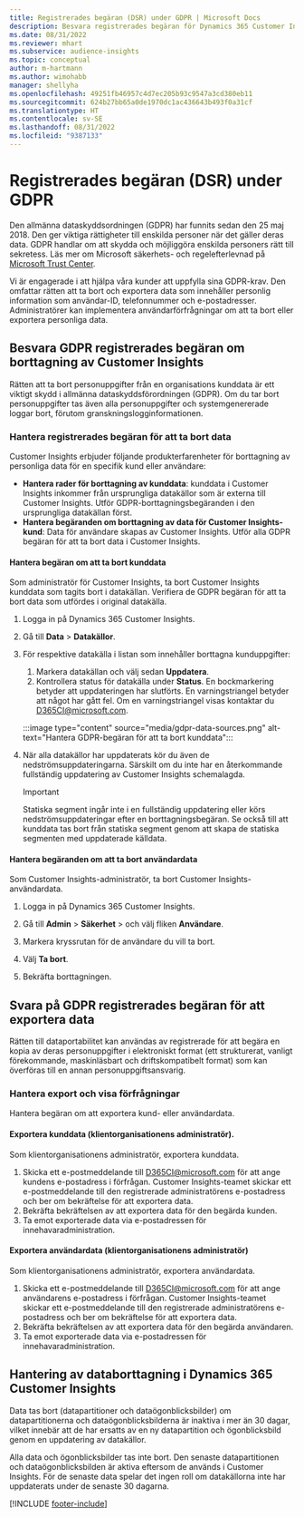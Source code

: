 ```yaml
---
title: Registrerades begäran (DSR) under GDPR | Microsoft Docs
description: Besvara registrerades begäran för Dynamics 365 Customer Insights.
ms.date: 08/31/2022
ms.reviewer: mhart
ms.subservice: audience-insights
ms.topic: conceptual
author: m-hartmann
ms.author: wimohabb
manager: shellyha
ms.openlocfilehash: 49251fb46957c4d7ec205b93c9547a3cd380eb11
ms.sourcegitcommit: 624b27bb65a0de1970dc1ac436643b493f0a31cf
ms.translationtype: HT
ms.contentlocale: sv-SE
ms.lasthandoff: 08/31/2022
ms.locfileid: "9387133"
---
```

# <a name="data-subject-rights-dsr-requests-under-gdpr"></a>Registrerades begäran (DSR) under GDPR

Den allmänna dataskyddsordningen (GDPR) har funnits sedan den 25 maj 2018. Den ger viktiga rättigheter till enskilda personer när det gäller deras data. GDPR handlar om att skydda och möjliggöra enskilda personers rätt till sekretess. Läs mer om Microsoft säkerhets- och regelefterlevnad på [Microsoft Trust Center](https://www.microsoft.com/trust-center).

Vi är engagerade i att hjälpa våra kunder att uppfylla sina GDPR-krav. Den omfattar rätten att ta bort och exportera data som innehåller personlig information som användar-ID, telefonnummer och e-postadresser. Administratörer kan implementera användarförfrågningar om att ta bort eller exportera personliga data.

## <a name="responding-to-gdpr-data-subject-delete-requests-for-customer-insights"></a>Besvara GDPR registrerades begäran om borttagning av Customer Insights

Rätten att ta bort personuppgifter från en organisations kunddata är ett viktigt skydd i allmänna dataskyddsförordningen (GDPR). Om du tar bort personuppgifter tas även alla personuppgifter och systemgenererade loggar bort, förutom granskningslogginformationen.

### <a name="manage-data-subject-delete-requests"></a>Hantera registrerades begäran för att ta bort data

Customer Insights erbjuder följande produkterfarenheter för borttagning av personliga data för en specifik kund eller användare:

- **Hantera rader för borttagning av kunddata**: kunddata i Customer Insights inkommer från ursprungliga datakällor som är externa till Customer Insights. Utför GDPR-borttagningsbegäranden i den ursprungliga datakällan först.
- **Hantera begäranden om borttagning av data för Customer Insights-kund**: Data för användare skapas av Customer Insights. Utför alla GDPR begäran för att ta bort data i Customer Insights.

#### <a name="manage-requests-to-delete-customer-data"></a>Hantera begäran om att ta bort kunddata

Som administratör för Customer Insights, ta bort Customer Insights kunddata som tagits bort i datakällan. Verifiera de GDPR begäran för att ta bort data som utfördes i original datakälla.

1. Logga in på Dynamics 365 Customer Insights.

1. Gå till **Data** > **Datakällor**.

1. För respektive datakälla i listan som innehåller borttagna kunduppgifter:
   1. Markera datakällan och välj sedan **Uppdatera**.
   1. Kontrollera status för datakälla under **Status**. En bockmarkering betyder att uppdateringen har slutförts. En varningstriangel betyder att något har gått fel. Om en varningstriangel visas kontaktar du D365CI@microsoft.com.

   :::image type="content" source="media/gdpr-data-sources.png" alt-text="Hantera GDPR-begäran för att ta bort kunddata":::

1. När alla datakällor har uppdaterats kör du även de nedströmsuppdateringarna. Särskilt om du inte har en återkommande fullständig uppdatering av Customer Insights schemalagda.

   > [!IMPORTANT]
   > Statiska segment ingår inte i en fullständig uppdatering eller körs nedströmsuppdateringar efter en borttagningsbegäran. Se också till att kunddata tas bort från statiska segment genom att skapa de statiska segmenten med uppdaterade källdata.

#### <a name="manage-delete-requests-for-user-data"></a>Hantera begäranden om att ta bort användardata

Som Customer Insights-administratör, ta bort Customer Insights-användardata.

1. Logga in på Dynamics 365 Customer Insights.

1. Gå till **Admin** > **Säkerhet** > och välj fliken **Användare**.

1. Markera kryssrutan för de användare du vill ta bort.

1. Välj **Ta bort**.

1. Bekräfta borttagningen.

## <a name="responding-to-gdpr-data-subject-export-requests"></a>Svara på GDPR registrerades begäran för att exportera data

Rätten till dataportabilitet kan användas av registrerade för att begära en kopia av deras personuppgifter i elektroniskt format (ett strukturerat, vanligt förekommande, maskinläsbart och driftskompatibelt format) som kan överföras till en annan personuppgiftsansvarig.

### <a name="manage-export-and-view-requests"></a>Hantera export och visa förfrågningar

Hantera begäran om att exportera kund- eller användardata.

#### <a name="export-customer-data-tenant-admin"></a>Exportera kunddata (klientorganisationens administratör).

Som klientorganisationens administratör, exportera kunddata.

1. Skicka ett e-postmeddelande till D365CI@microsoft.com för att ange kundens e-postadress i förfrågan. Customer Insights-teamet skickar ett e-postmeddelande till den registrerade administratörens e-postadress och ber om bekräftelse för att exportera data.
2. Bekräfta bekräftelsen av att exportera data för den begärda kunden.
3. Ta emot exporterade data via e-postadressen för innehavaradministration.

#### <a name="export-user-data-tenant-admin"></a>Exportera användardata (klientorganisationens administratör)

Som klientorganisationens administratör, exportera användardata.

1. Skicka ett e-postmeddelande till D365CI@microsoft.com för att ange användarens e-postadress i förfrågan. Customer Insights-teamet skickar ett e-postmeddelande till den registrerade administratörens e-postadress och ber om bekräftelse för att exportera data.
1. Bekräfta bekräftelsen av att exportera data för den begärda användaren.
1. Ta emot exporterade data via e-postadressen för innehavaradministration.

## <a name="data-deletion-handling-in-dynamics-365-customer-insights"></a>Hantering av databorttagning i Dynamics 365 Customer Insights

Data tas bort (datapartitioner och dataögonblicksbilder) om datapartitionerna och dataögonblicksbilderna är inaktiva i mer än 30 dagar, vilket innebär att de har ersatts av en ny datapartition och ögonblicksbild genom en uppdatering av datakällor.

Alla data och ögonblicksbilder tas inte bort. Den senaste datapartitionen och dataögonblicksbilden är aktiva eftersom de används i Customer Insights. För de senaste data spelar det ingen roll om datakällorna inte har uppdaterats under de senaste 30 dagarna.

[!INCLUDE [footer-include](includes/footer-banner.md)]
